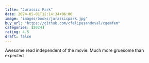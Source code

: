```yaml
---
title: "Jurassic Park"
date: 2024-05-01T12:14:34+06:00
image: "images/books/jurassicpark.jpg"
buy_url: "https://github.com/cfelipesandoval/cqemfem"
categories: [2024]
rating: 4.5
draft: false
---
```

Awesome read independent of the movie. Much more gruesome than expected